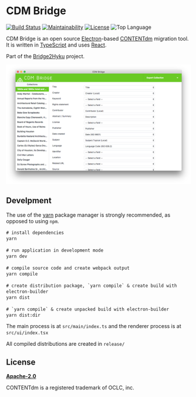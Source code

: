 # CDM Bridge

[![Build Status](https://travis-ci.org/Bridge2Hyku/cdm-bridge.svg?branch=master)](https://travis-ci.org/Bridge2Hyku/cdm-bridge)
[![Maintainability](https://api.codeclimate.com/v1/badges/050b2b0a38023f3761ae/maintainability)](https://codeclimate.com/github/Bridge2Hyku/cdm-bridge/maintainability)
[![License](https://img.shields.io/badge/License-Apache%202.0-blue.svg)](https://raw.githubusercontent.com/Bridge2Hyku/cdm-bridge/master/LICENSE)
![Top Language](https://img.shields.io/github/languages/top/Bridge2Hyku/cdm-bridge.svg?style=flate&colorB=green)


CDM Bridge is an open source [Electron](https://electronjs.org/)-based [CONTENTdm](https://www.oclc.org/en/contentdm.html) migration tool. It is written in [TypeScript](https://www.typescriptlang.org/) and uses [React](https://reactjs.org/).

Part of the [Bridge2Hyku](https://bridge2hyku.github.io/) project.

![CDM Bridge screenshot - Mac](docs/assets/screenshot.png)

## Develpment

The use of the [yarn](https://yarnpkg.com/) package manager is strongly recommended, as opposed to using `npm`.

```
# install dependencies
yarn

# run application in development mode
yarn dev

# compile source code and create webpack output
yarn compile

# create distribution package, `yarn compile` & create build with electron-builder
yarn dist

# `yarn compile` & create unpacked build with electron-builder
yarn dist:dir
```

The main process is at `src/main/index.ts` and the renderer process is at `src/ui/index.tsx`

All compiled distributions are created in `release/`

## License

**[Apache-2.0](LICENSE)**

CONTENTdm is a registered trademark of OCLC, inc.